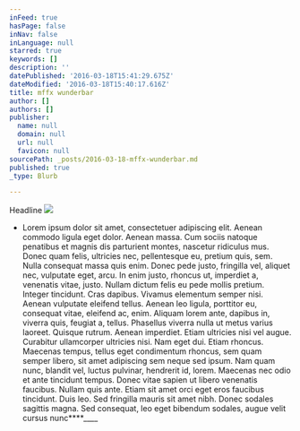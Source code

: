 ```yaml
---
inFeed: true
hasPage: false
inNav: false
inLanguage: null
starred: true
keywords: []
description: ''
datePublished: '2016-03-18T15:41:29.675Z'
dateModified: '2016-03-18T15:40:17.616Z'
title: mffx wunderbar
author: []
authors: []
publisher:
  name: null
  domain: null
  url: null
  favicon: null
sourcePath: _posts/2016-03-18-mffx-wunderbar.md
published: true
_type: Blurb

---
```

Headline
![](https://the-grid-user-content.s3-us-west-2.amazonaws.com/2b7dffc5-7c79-4d1b-9b21-e907f5f44cf5.jpg)

* Lorem ipsum dolor sit amet, consectetuer adipiscing elit. Aenean commodo ligula eget dolor. Aenean massa. Cum sociis natoque penatibus et magnis dis parturient montes, nascetur ridiculus mus. Donec quam felis, ultricies nec, pellentesque eu, pretium quis, sem. Nulla consequat massa quis enim. Donec pede justo, fringilla vel, aliquet nec, vulputate eget, arcu. In enim justo, rhoncus ut, imperdiet a, venenatis vitae, justo. Nullam dictum felis eu pede mollis pretium. Integer tincidunt. Cras dapibus. Vivamus elementum semper nisi. Aenean vulputate eleifend tellus. Aenean leo ligula, porttitor eu, consequat vitae, eleifend ac, enim. Aliquam lorem ante, dapibus in, viverra quis, feugiat a, tellus. Phasellus viverra nulla ut metus varius laoreet. Quisque rutrum. Aenean imperdiet. Etiam ultricies nisi vel augue. Curabitur ullamcorper ultricies nisi. Nam eget dui. Etiam rhoncus. Maecenas tempus, tellus eget condimentum rhoncus, sem quam semper libero, sit amet adipiscing sem neque sed ipsum. Nam quam nunc, blandit vel, luctus pulvinar, hendrerit id, lorem. Maecenas nec odio et ante tincidunt tempus. Donec vitae sapien ut libero venenatis faucibus. Nullam quis ante. Etiam sit amet orci eget eros faucibus tincidunt. Duis leo. Sed fringilla mauris sit amet nibh. Donec sodales sagittis magna. Sed consequat, leo eget bibendum sodales, augue velit cursus nunc****____